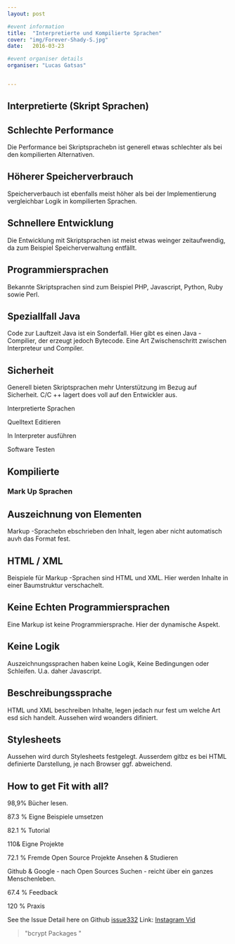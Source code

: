 ```yaml
---
layout: post

#event information
title:  "Interpretierte und Kompilierte Sprachen"
cover: "img/Forever-Shady-S.jpg"
date:   2016-03-23

#event organiser details
organiser: "Lucas Gatsas"


---
```

<h2 class="section-heading"> Interpretierte (Skript Sprachen)</h2>

<h2>Schlechte Performance </h2>

Die Performance bei Skriptsprachebn ist generell etwas schlechter als bei den kompilierten Alternativen.

<h2>Höherer Speicherverbrauch</h2>

Speicherverbauch  ist ebenfalls meist höher als bei der Implementierung vergleichbar Logik in kompilierten Sprachen.


<h2>Schnellere Entwicklung</h2>
Die Entwicklung mit Skriptsprachen ist meist etwas weinger zeitaufwendig, da zum Beispiel Speicherverwaltung entfällt.


<h2>Programmiersprachen</h2>

Bekannte Skriptsprachen sind zum Beispiel PHP, Javascript, Python, Ruby sowie Perl.



<h2>Speziallfall Java</h2>

Code zur Lauftzeit Java ist ein Sonderfall. Hier gibt es einen Java - Compilier, der erzeugt jedoch Bytecode. Eine Art Zwischenschritt zwischen Interpreteur und Compiler. 

<h2>Sicherheit</h2>

Generell bieten Skriptsprachen mehr Unterstützung im Bezug auf Sicherheit. C/C ++ lagert does voll auf den Entwickler aus.




Interpretierte Sprachen

Quelltext Editieren 

In Interpreter ausführen

Software Testen









<h2 class="section-heading"> Kompilierte </h2>














<h3 class="section-heading"> Mark Up Sprachen</h3>

<h2>Auszeichnung von Elementen</h2>

Markup -Sprachebn ebschrieben den Inhalt, legen aber nicht automatisch auvh das Format fest.


<h2>HTML / XML</h2>

Beispiele für Markup -Sprachen sind HTML und XML. Hier werden Inhalte in einer Baumstruktur verschachelt.


<h2>Keine Echten Programmiersprachen</h2>

Eine Markup ist keine Programmiersprache. Hier der dynamische Aspekt.


<h2>Keine Logik</h2>

Auszeichnungssprachen haben keine Logik, Keine Bedingungen oder Schleifen. U.a. daher Javascript.


<h2>Beschreibungssprache</h2>

HTML und XML beschreiben Inhalte, legen jedach nur fest um welche Art esd sich handelt. Aussehen wird woanders difiniert.


<h2>Stylesheets</h2>

Aussehen wird durch Stylesheets festgelegt. Ausserdem gitbz es bei HTML definierte Darstellung, je nach Browser ggf. abweichend.


<h2>How to get Fit with all?</h2>



98,9% Bücher lesen.

87.3 % Eigne Beispiele umsetzen 

82.1 % Tutorial 

110& Eigne Projekte

72.1 % Fremde Open Source Projekte Ansehen & Studieren

Github & Google  - nach Open Sources Suchen - reicht über ein ganzes Menschenleben. 

67.4 % Feedback 

120 % Praxis











See the Issue Detail here on Github <a href="https://github.com/ncb000gt/node.bcrypt.js/issues/332"> issue332</a> 
Link: <a href="https://instagram.com/p/7KANPazgqD/?taken-by=lucasgatsas"> Instagram Vid</a> 

<blockquote>
"bcrypt Packages "
</blockquote>
